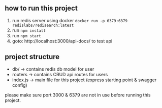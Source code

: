 ## how to run this project

1. run redis server using docker `docker run -p 6379:6379 redislabs/redisearch:latest`
2. run `npm install`
3. run `npm start`
4. goto: http://localhost:3000/api-docs/ to test api

## project structure

- db/ -> contains redis db model for user
- routers -> contains CRUD api routes for users
- index.js -> main file for this project (express starting point & swagger config)

please make sure port 3000 & 6379 are not in use before running this project.
